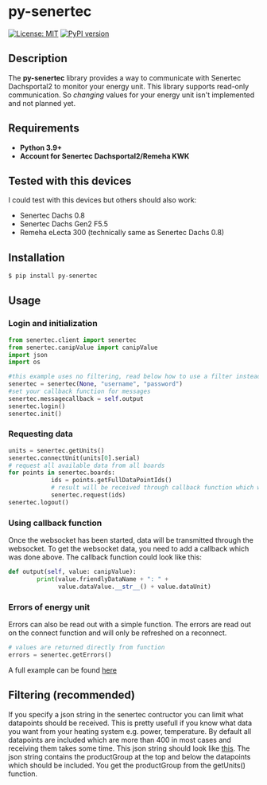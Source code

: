 # py-senertec

[![License: MIT](https://img.shields.io/badge/License-MIT-yellow.svg)](https://opensource.org/licenses/MIT)
[![PyPI version](https://badge.fury.io/py/py-senertec.svg)](https://badge.fury.io/py/py-senertec)

## Description

The **py-senertec** library provides a way to communicate with Senertec Dachsportal2 to monitor your energy unit.
This library supports read-only communication. So *changing* values for your energy unit isn't implemented and not planned yet.

## Requirements

*   **Python 3.9+**
*   **Account for Senertec Dachsportal2/Remeha KWK**

## Tested with this devices

I could test with this devices but others should also work:  
*   Senertec Dachs 0.8
*   Senertec Dachs Gen2 F5.5
*   Remeha eLecta 300 (technically same as Senertec Dachs 0.8)


## Installation

```sh
$ pip install py-senertec
```

## Usage

### Login and initialization

```python
from senertec.client import senertec
from senertec.canipValue import canipValue
import json
import os

#this example uses no filtering, read below how to use a filter instead of None as first parameter.
senertec = senertec(None, "username", "password")
#set your callback function for messages
senertec.messagecallback = self.output
senertec.login()
senertec.init()
```

### Requesting data

```python
units = senertec.getUnits()
senertec.connectUnit(units[0].serial)
# request all available data from all boards
for points in senertec.boards:
            ids = points.getFullDataPointIds()
            # result will be received through callback function which was set above
            senertec.request(ids)
senertec.logout()
```

### Using callback function

Once the websocket has been started, data will be transmitted through the websocket.
To get the websocket data, you need to add a callback which was done above.
The callback function could look like this:

```python
def output(self, value: canipValue):
        print(value.friendlyDataName + ": " +
              value.dataValue.__str__() + value.dataUnit)
```

### Errors of energy unit
Errors can also be read out with a simple function.
The errors are read out on the connect function and will only be refreshed on a reconnect.

```python
# values are returned directly from function
errors = senertec.getErrors()
```

A full example can be found [here](https://github.com/Kleinrotti/py-senertec/blob/main/examples/output_data.py)

## Filtering (recommended)
If you specify a json string in the senertec contructor you can limit what datapoints should be received.
This is pretty usefull if you know what data you want from your heating system e.g. power, temperature.
By default all datapoints are included which are more than 400 in most cases and receiving them takes some time.
This json string should look like [this](https://github.com/Kleinrotti/py-senertec/blob/main/examples/datapointFilter.json).
The json string contains the productGroup at the top and below the datapoints which should be included.
You get the productGroup from the getUnits() function.
